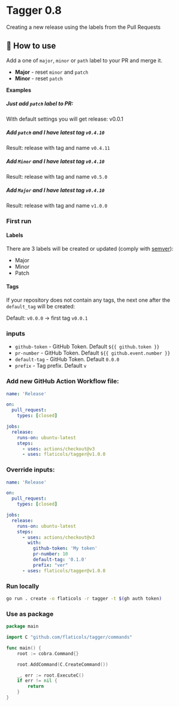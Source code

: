 # Tagger 0.8

Creating a new release using the labels from the Pull Requests

## 🚀 How to use

Add a one of `major`, `minor` or `path` label to your PR and merge it.

-  **Major** - reset `minor` and `patch`
-  **Minor** - reset `patch`

**Examples**

##### Just add `patch` label to PR:
  With default settings you will get release: v0.0.1

##### Add `patch` and I have latest tag `v0.4.10`
  Result: release with tag and name `v0.4.11`

##### Add `Minor` and I have latest tag `v0.4.10`
  Result: release with tag and name `v0.5.0`

##### Add `Major` and I have latest tag `v0.4.10`
  Result: release with tag and name `v1.0.0`


### First run

#### Labels

There are 3 labels will be created or updated (comply with [semver](https://semver.org)):

  - Major
  - Minor
  - Patch

#### Tags

If your repository does not contain any tags, the next one after the `default_tag` will be created:

Default: `v0.0.0` -> first tag `v0.0.1`

### inputs

 - `github-token` - GitHub Token. Default `${{ github.token }}`
 - `pr-number` - GitHub Token. Default `${{ github.event.number }}`
 - `default-tag` - GitHub Token. Default `0.0.0`
 - `prefix` - Tag prefix. Default `v`

### Add new GitHub Action Workflow file:

```yaml
name: 'Release'

on:
  pull_request:
    types: [closed]

jobs:
  release:
    runs-on: ubuntu-latest
    steps:
      - uses: actions/checkout@v3
      - uses: flaticols/tagger@v1.0.0
```

### Override inputs:

```yaml
name: 'Release'

on:
  pull_request:
    types: [closed]

jobs:
  release:
    runs-on: ubuntu-latest
    steps:
      - uses: actions/checkout@v3
        with:
          github-token: 'My token'
          pr-number: 10
          default-tag: '0.1.0'
          prefix: "ver"
      - uses: flaticols/tagger@v1.0.0
```

### Run locally

```bash
go run . create -o flaticols -r tagger -t $(gh auth token)
```

### Use as package

```go
package main

import C "github.com/flaticols/tagger/commands"

func main() {
	root := cobra.Command{}

	root.AddCommand(C.CreateCommand())

	_, err := root.ExecuteC()
	if err != nil {
		return
	}
}

```
